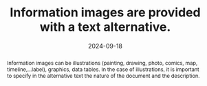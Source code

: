 ---
title: Information images are provided with a text alternative.
abstract: Information images can be illustrations (painting, drawing, photo, comics, map, timeline,…label), graphics, data tables. In the case of illustrations, it is important to specify in the alternative text the nature of the document and the description.
categories:
  - Images and media
agrege: O4113-E024
opquast: 4 113
indiceebook: "24"
description: "Renewal #024"
before: "023"
weight: "024"
after: "025"
actif: "1"
layout: rules
date: 2024-09-18
tags:
  - Accessibility
  - Readability
objectif:
  - Allow readers in contexts or images are not visible (synthetic voice, screen reader, immersive reading) to understand the meaning of the images they cannot see.
Meo:
  - "Give each img element related to an alt attribute reproducing the information, a link next to the image playing the same role: in the content of the page, in the context of the image. In the latter case, the alternative can report the presence of this description and return it."
Controle:
  - Verify that the alt attribute of each img element concerned reproduces the information conveyed by the image.
  - Considering the scope and relevance of the description was the case.
  - Check the understanding in the absence of the image.
epubcheck: false
ace: true
humancheck: true
ReadiumGoToolkit: null
Source:
  - Opquast
Referentiel:
  - WCAG
steps:
  - Design
  - Editorial
---